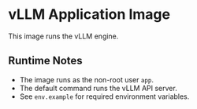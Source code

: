 # vLLM Application Image

This image runs the vLLM engine.

## Runtime Notes

- The image runs as the non-root user `app`.
- The default command runs the vLLM API server.
- See `env.example` for required environment variables.